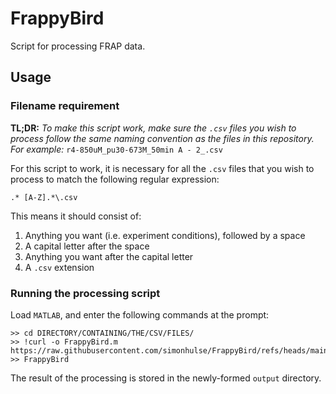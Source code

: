 <!--README.md-->
<!--Simon Hulse-->
<!--simonhulse@protonmail.com-->
<!--Last Edited: Wed 26 Feb 2025 05:03:12 PM EST-->

# FrappyBird

Script for processing FRAP data.

## Usage

### Filename requirement

**TL;DR:** *To make this script work, make sure the `.csv` files you wish to
process follow the same naming convention as the files in this repository. For
example:* `r4-850uM_pu30-673M_50min A - 2_.csv`

For this script to work, it is necessary for all the `.csv` files that you wish
to process to match the following regular expression:

    .* [A-Z].*\.csv

This means it should consist of:

1. Anything you want (i.e. experiment conditions), followed by a space
2. A capital letter after the space
3. Anything you want after the capital letter
4. A `.csv` extension

### Running the processing script

Load `MATLAB`, and enter the following commands at the prompt:

    >> cd DIRECTORY/CONTAINING/THE/CSV/FILES/
    >> !curl -o FrappyBird.m https://raw.githubusercontent.com/simonhulse/FrappyBird/refs/heads/main/FrappyBird.m
    >> FrappyBird

The result of the processing is stored in the newly-formed `output` directory.
